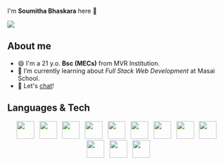 I'm <b>Soumitha Bhaskara</b> here 👋

<img src="https://media.geeksforgeeks.org/wp-content/cdn-uploads/20190626123927/untitlsssssed.png">

## About me
- 😄 I'm a 21 y.o. <b>Bsc (MECs)</b> from MVR Institution. 
- 🌱 I’m currently learning about <i>Full Stack Web Development</i> at Masai School.
- 💬 Let's [chat](mailto:soumithaalpineti@gmail.com)!

## Languages & Tech

<p align='center'>
    <img height="40" src="https://soumitha18.github.io/images/skills/html.png">&nbsp;&nbsp;
    <img height="40" src="https://soumitha18.github.io/images/skills/css.png">&nbsp;&nbsp;
    <img height="40" src="https://soumitha18.github.io/images/skills/javascript.png">&nbsp;&nbsp;
    <img height="40" src="https://soumitha18.github.io/images/skills/node.png">&nbsp;&nbsp;
    <img height="40" src="https://soumitha18.github.io/images/skills/react.png">&nbsp;&nbsp;
    <img height="40" src="https://soumitha18.github.io/images/skills/redux.png">&nbsp;&nbsp;
    <img height="40" src="https://soumitha18.github.io/images/skills/sass.png">&nbsp;&nbsp;
    <img height="40" src="https://soumitha18.github.io/images/skills/sql.png">&nbsp;&nbsp;
    <img height="40" src="https://soumitha18.github.io/images/skills/node.png">&nbsp;&nbsp;
    <img height="40" src="https://soumitha18.github.io/images/skills/express.png">&nbsp;&nbsp;
    <img height="40" src="https://soumitha18.github.io/images/skills/cypress.png">&nbsp;&nbsp;
    <img height="40" src="https://www.flaticon.com/svg/static/icons/svg/1822/1822899.svg">
</p>

<!--
**soumitha18/soumitha18** is a ✨ _special_ ✨ repository because its `README.md` (this file) appears on your GitHub profile.

Here are some ideas to get you started:

- 🔭 I’m currently working on ...
- 🌱 I’m currently learning ...
- 👯 I’m looking to collaborate on ...
- 🤔 I’m looking for help with ...
- 💬 Ask me about ...
- 📫 How to reach me: ...
- 😄 Pronouns: ...
- ⚡ Fun fact: ...
-->
